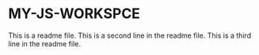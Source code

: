 # MY-JS-WORKSPCE
This is a readme file.
This is a second line in the readme file.
This is a third line in the readme file.
